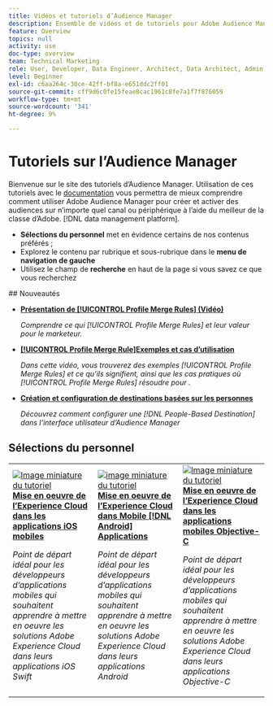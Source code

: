 ```yaml
---
title: Vidéos et tutoriels d’Audience Manager
description: Ensemble de vidéos et de tutoriels pour Adobe Audience Manager.
feature: Overview
topics: null
activity: use
doc-type: overview
team: Technical Marketing
role: User, Developer, Data Engineer, Architect, Data Architect, Admin, Leader
level: Beginner
exl-id: c6aa264c-30ce-42ff-bf8a-e651ddc2ff01
source-git-commit: cff9d6c0fe15feae8cac1961c8fe7a1f7f876059
workflow-type: tm+mt
source-wordcount: '341'
ht-degree: 9%

---
```


# Tutoriels sur l’Audience Manager

Bienvenue sur le site des tutoriels d’Audience Manager. Utilisation de ces tutoriels avec le [documentation](https://experienceleague.adobe.com/docs/audience-manager/user-guide/aam-home.html) vous permettra de mieux comprendre comment utiliser Adobe Audience Manager pour créer et activer des audiences sur n’importe quel canal ou périphérique à l’aide du meilleur de la classe d’Adobe. [!DNL data management platform].

* **Sélections du personnel** met en évidence certains de nos contenus préférés ;
* Explorez le contenu par rubrique et sous-rubrique dans le **menu de navigation de gauche**
* Utilisez le champ de **recherche** en haut de la page si vous savez ce que vous recherchez

<div id="whats-new-section">
## Nouveautés

* **[Présentation de [!UICONTROL Profile Merge Rules] (Vidéo)](build-and-manage-audiences/profile-merge/overview-of-profile-merge-rules.md)**

   *Comprendre ce qui [!UICONTROL Profile Merge Rules] et leur valeur pour le marketeur.*

* **[[!UICONTROL Profile Merge Rule]Exemples et cas d’utilisation](build-and-manage-audiences/profile-merge/profile-merge-rule-examples-and-use-cases.md)**

   *Dans cette vidéo, vous trouverez des exemples [!UICONTROL Profile Merge Rules] et ce qu’ils signifient, ainsi que les cas pratiques où [!UICONTROL Profile Merge Rules] résoudre pour .*

* **[Création et configuration de destinations basées sur les personnes](data-activation/people-based-destinations/create-and-configure-people-based-destinations.md)**

   *Découvrez comment configurer une [!DNL People-Based Destination] dans l’interface utilisateur d’Audience Manager*
</div>

<div id="recs-overview-body-1"></div>
<div id="recs-overview-body-2"></div>
<div id="recs-overview-body-3"></div>
<div id="recs-overview-body-4"></div>
<div id="recs-overview-body-5"></div>
<div id="recs-overview-body-6"></div>

<div id="staff-picks-section">

## Sélections du personnel

<table>
<tr>
  <td>
    <a href="https://experienceleague.adobe.com/docs/launch-learn/implementing-in-mobile-ios-swift-apps-with-launch/index.html?lang=en">
      <img alt="Image miniature du tutoriel "Mise en oeuvre de l’Experience Cloud dans les applications mobiles iOS Swift"" src="assets/thumb_swift.png" />
    </a>
    <div>
      <a href="https://experienceleague.adobe.com/docs/launch-learn/implementing-in-mobile-ios-swift-apps-with-launch/index.html?lang=en">
    <strong>Mise en oeuvre de l’Experience Cloud dans les applications iOS mobiles</strong>
    </a>
    </div>
    <p>
    <em>Point de départ idéal pour les développeurs d’applications mobiles qui souhaitent apprendre à mettre en oeuvre les solutions Adobe Experience Cloud dans leurs applications iOS Swift</em>
    <p>
  </td>
  <td>
    <a href="https://experienceleague.adobe.com/docs/launch-learn/implementing-in-mobile-android-apps-with-launch/index.html?lang=en">
      <img alt="image miniature du tutoriel "Mise en oeuvre de l’Experience Cloud dans les applications mobiles pour Android"" src="assets/thumb_android.png" />
    </a>
    <div>
      <a href="https://experienceleague.adobe.com/docs/launch-learn/implementing-in-mobile-android-apps-with-launch/index.html?lang=en">
    <strong>Mise en oeuvre de l’Experience Cloud dans Mobile [!DNL Android] Applications</strong>
    </a>
    </div>
    <p>
    <em>Point de départ idéal pour les développeurs d’applications mobiles qui souhaitent apprendre à mettre en oeuvre les solutions Adobe Experience Cloud dans leurs applications Android</em>
    <p>
  </td>
  <td>
    <a href="https://experienceleague.adobe.com/docs/launch-learn/implementing-in-mobile-ios-objective-c-apps-with-launch/index.html?lang=en">
      <img alt="Image miniature du tutoriel "Mise en oeuvre de l’Experience Cloud dans les applications mobiles Objective-C"" src="assets/thumb_objective_c.png" />
    </a>
    <div>
      <a href="https://experienceleague.adobe.com/docs/launch-learn/implementing-in-mobile-ios-objective-c-apps-with-launch/index.html?lang=en">
    <strong>Mise en oeuvre de l’Experience Cloud dans les applications mobiles Objective-C</strong>
    </a>
    </div>
    <p>
    <em>Point de départ idéal pour les développeurs d’applications mobiles qui souhaitent apprendre à mettre en oeuvre les solutions Adobe Experience Cloud dans leurs applications Objective-C</em>
    <p>
  </td>
</tr>
</table>
</div>
